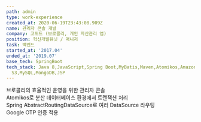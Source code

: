 ```yaml
---
path: admin
type: work-experience
created_at: 2020-06-19T23:43:08.909Z
name: 관리자 콘솔 개발
company: 고위드 (브로콜리, 개인 자산관리 앱)
position: 혁신개발유닛 / 매니저
task: 백엔드
started_at: '2017.04'
ended_at: '2019.07'
base_tech: SpringBoot
tech_stack: Java 8,JavaScript,Spring Boot,MyBatis,Maven,Atomikos,Amazon
  S3,MySQL,MongoDB,JSP
---
```


브로콜리의 효율적인 운영을 위한 관리자 콘솔<br/>
Atomikos로 분산 데이터베이스 환경에서 트랜잭션 처리<br/>
Spring AbstractRoutingDataSource로 여러 DataSource 라우팅<br/>
Google OTP 인증 적용
